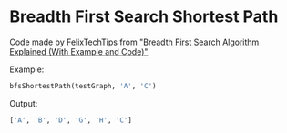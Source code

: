 # Breadth First Search Shortest Path

Code made by [FelixTechTips](https://www.youtube.com/channel/UCSofXQEbBHn12ucB45iTD3g "FelixTechTips' YouTube channel") from
["Breadth First Search Algorithm Explained (With Example and Code)"](https://youtu.be/YtD2KGRdn3s "YouTube video")

Example:

```python
bfsShortestPath(testGraph, 'A', 'C')
```

Output:

```python
['A', 'B', 'D', 'G', 'H', 'C']
```
